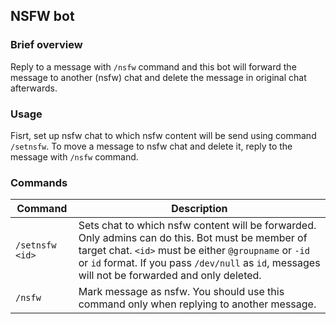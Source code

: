 ## **NSFW bot**

### Brief overview
Reply to a message with `/nsfw` command and this bot will forward the message to another (nsfw) chat and delete the message in original chat afterwards.

### Usage
Fisrt, set up nsfw chat to which nsfw content will be send using command `/setnsfw`. To move a message to nsfw chat and delete it, reply to the message with `/nsfw` command.

### Commands
| Command         | Description                                                                                                    |
| --------------- | -------------------------------------------------------------------------------------------------------------  |
| `/setnsfw <id>` | Sets chat to which nsfw content will be forwarded. Only admins can do this. Bot must be member of target chat. `<id>` must be either `@groupname` or `-id` or `id` format. If you pass `/dev/null` as `id`, messages will not be forwarded and only deleted. |
| `/nsfw`         | Mark message as nsfw. You should use this command only when replying to another message.                       |